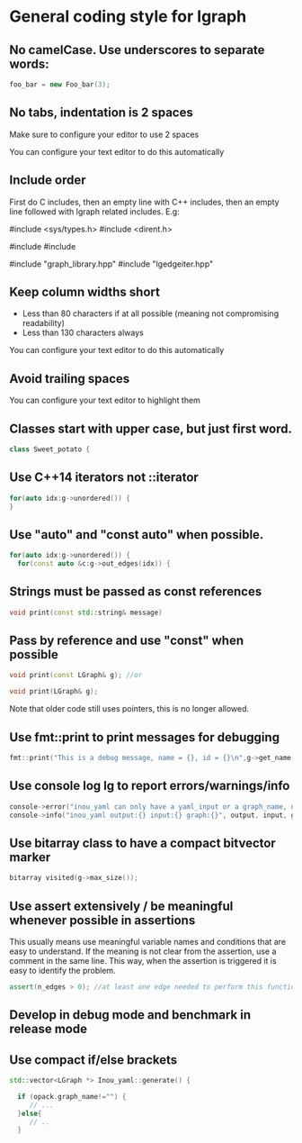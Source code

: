 
# General coding style for lgraph

## No camelCase. Use underscores to separate words:

```cpp
foo_bar = new Foo_bar(3);
```

## No tabs, indentation is 2 spaces

Make sure to configure your editor to use 2 spaces

You can configure your text editor to do this automatically

## Include order

First do C includes, then an empty line with C++ includes, then an empty line
followed with lgraph related includes. E.g:

#include <sys/types.h>
#include <dirent.h>

#include <iostream>
#include <set>

#include "graph_library.hpp"
#include "lgedgeiter.hpp"

## Keep column widths short

- Less than 80 characters if at all possible (meaning not compromising
  readability)
- Less than 130 characters always

You can configure your text editor to do this automatically

## Avoid trailing spaces

You can configure your text editor to highlight them

## Classes start with upper case, but just first word.

```cpp
class Sweet_potato {
```

## Use C++14 iterators not ::iterator

```cpp
for(auto idx:g->unordered()) {
}
```

## Use "auto" and "const auto" when possible.


```cpp
for(auto idx:g->unordered()) {
  for(const auto &c:g->out_edges(idx)) {
```

## Strings must be passed as const references

```cpp
void print(const std::string& message)
```

## Pass by reference and use "const" when possible

```cpp
void print(const LGraph& g); //or

void print(LGraph& g);
```

Note that older code still uses pointers, this is no longer allowed.

## Use fmt::print to print messages for debugging

```cpp
fmt::print("This is a debug message, name = {}, id = {}\n",g->get_name(), idx);
```

## Use console log lg to report errors/warnings/info

```cpp
console->error("inou_yaml can only have a yaml_input or a graph_name, not both\n");
console->info("inou_yaml output:{} input:{} graph:{}", output, input, graph_name);
```

## Use bitarray class to have a compact bitvector marker

```cpp
bitarray visited(g->max_size());
```

## Use assert extensively / be meaningful whenever possible in assertions

This usually means use meaningful variable names and conditions that are easy to understand.
If the meaning is not clear from the assertion, use a comment in the same line.
This way, when the assertion is triggered it is easy to identify the problem.

```cpp
assert(n_edges > 0); //at least one edge needed to perform this function
```

## Develop in debug mode and benchmark in release mode


## Use compact if/else brackets

```cpp
std::vector<LGraph *> Inou_yaml::generate() {

  if (opack.graph_name!="") {
     // ...
  }else{
     // ..
  }
```


